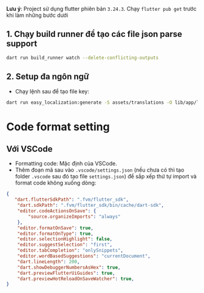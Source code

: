 
**Lưu ý**: Project sử dụng flutter phiên bản `3.24.3`. Chạy `flutter pub get` trước khi làm những bước dưới

## 1. Chạy build runner để tạo các file json parse support

```bash
dart run build_runner watch --delete-conflicting-outputs
```

## 2. Setup đa ngôn ngữ

- Chạy lệnh sau để tạo file key:

```bash
dart run easy_localization:generate -S assets/translations -O lib/app/localization -o locale_keys.g.dart -f keys
```

# Code format setting

## Với VSCode

- Formatting code: Mặc định của VSCode.
- Thêm đoạn mã sau vào `.vscode/settings.json` (nếu chưa có thì tạo folder `.vscode` sau đó tạo file `settings.json`) để sắp xếp thứ tự import và format code không xuống dòng:

```json
{
   "dart.flutterSdkPath": ".fvm/flutter_sdk",
    "dart.sdkPath": ".fvm/flutter_sdk/bin/cache/dart-sdk",
    "editor.codeActionsOnSave": {
        "source.organizeImports": "always"
    },
    "editor.formatOnSave": true,
    "editor.formatOnType": true,
    "editor.selectionHighlight": false,
    "editor.suggestSelection": "first",
    "editor.tabCompletion": "onlySnippets",
    "editor.wordBasedSuggestions": "currentDocument",
    "dart.lineLength": 200,
    "dart.showDebuggerNumbersAsHex": true,
    "dart.previewFlutterUiGuides": true,
    "dart.previewHotReloadOnSaveWatcher": true,
}
```